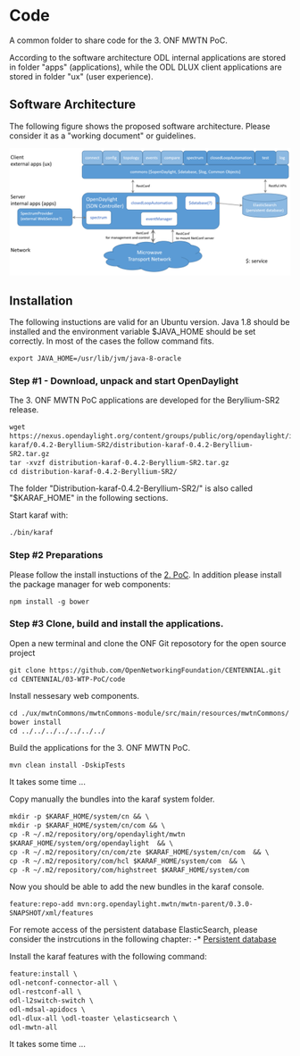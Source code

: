 # Code
A common folder to share code for the 3. ONF MWTN PoC.

According to the software architecture ODL internal applications are stored in folder "apps" (applications), while the ODL DLUX client applications are stored in folder "ux" (user experience).

## Software Architecture
The following figure shows the proposed software architecture. 
Please consider it as a "working document" or guidelines.

![Software architecture](software_architecture.png?raw=true "Software architecture")

## Installation

The following instuctions are valid for an Ubuntu version.
Java 1.8 should be installed and the environment variable $JAVA_HOME should be set correctly.
In most of the cases the follow command fits.

```
export JAVA_HOME=/usr/lib/jvm/java-8-oracle
```

### Step #1 - Download, unpack and start OpenDaylight

The 3. ONF MWTN PoC applications are developed for the Beryllium-SR2 release.

```
wget https://nexus.opendaylight.org/content/groups/public/org/opendaylight/integration/distribution-karaf/0.4.2-Beryllium-SR2/distribution-karaf-0.4.2-Beryllium-SR2.tar.gz
tar -xvzf distribution-karaf-0.4.2-Beryllium-SR2.tar.gz
cd distribution-karaf-0.4.2-Beryllium-SR2/
```
The folder "Distribution-karaf-0.4.2-Beryllium-SR2/" is also called "$KARAF_HOME" in the following sections.

Start karaf with:

```
./bin/karaf
```

### Step #2 Preparations

Please follow the install instuctions of the [2. PoC](../../02-MWTN-PoC/test/INSTALL.md). 
In addition please install the package manager for web components:
```
npm install -g bower
```

### Step #3 Clone, build and install the applications.
Open a new terminal and clone the ONF Git reposotory for the open source project 

```
git clone https://github.com/OpenNetworkingFoundation/CENTENNIAL.git
cd CENTENNIAL/03-WTP-PoC/code
```
Install nessesary web components.
```
cd ./ux/mwtnCommons/mwtnCommons-module/src/main/resources/mwtnCommons/
bower install
cd ../../../../../../../
```

Build the applications for the 3. ONF MWTN PoC.
```
mvn clean install -DskipTests
```
It takes some time ...


Copy manually the bundles into the karaf system folder.
```
mkdir -p $KARAF_HOME/system/cn && \
mkdir -p $KARAF_HOME/system/cn/com && \
cp -R ~/.m2/repository/org/opendaylight/mwtn $KARAF_HOME/system/org/opendaylight  && \
cp -R ~/.m2/repository/cn/com/zte $KARAF_HOME/system/cn/com  && \
cp -R ~/.m2/repository/com/hcl $KARAF_HOME/system/com  && \
cp -R ~/.m2/repository/com/highstreet $KARAF_HOME/system/com
```

Now you should be able to add the new bundles in the karaf console.
```
feature:repo-add mvn:org.opendaylight.mwtn/mwtn-parent/0.3.0-SNAPSHOT/xml/features
```
For remote access of the persistent database ElasticSearch, please consider the instrcutions in the following chapter:
 -* [Persistent database](./apps/persistentDatabase#installation)


Install the karaf features with the following command:
```
feature:install \
odl-netconf-connector-all \
odl-restconf-all \
odl-l2switch-switch \
odl-mdsal-apidocs \
odl-dlux-all \odl-toaster \elasticsearch \
odl-mwtn-all

```
It takes some time ...
